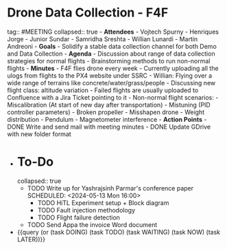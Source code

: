 # Drone Data Collection - F4F
tag:: #MEETING
collapsed:: true
	- **Attendees**
		- Vojtech Spurny
		- Henriques Jorge
		- Junior Sundar
		- Samridha Sreshta
		- Willian Lunardi
		- Martin Andreoni
	- **Goals**
		- Solidify a stable data collection channel for both Demo and Data Collection
	- **Agenda**
		- Discussion about range of data collection strategies for normal flights
		- Brainstorming methods to run non-normal flights
	- **Minutes**
		- F4F flies drone every week
		- Currently uploading all the ulogs from flights to the PX4 website under SSRC
		- Willian: Flying over a wide range of terrains like concrete/water/grass/people
		- Discussing new flight class: altitude variation
		- Failed flights are usually uploaded to Confluence with a Jira Ticket pointing to it
		- Non-normal flight scenarios:
			- Miscalibration (At start of new day after transportation)
			- Mistuning (PID controller parameters)
			- Broken propeller
			- Misshapen drone
			- Weight distribution
			- Pendulum
			- Magnetometer interference
	- **Action Points**
		- DONE Write and send mail with meeting minutes
		- DONE Update GDrive with new folder format
- # To-Do
  collapsed:: true
	- TODO Write up for Yashrajsinh Parmar's conference paper
	  SCHEDULED: <2024-05-13 Mon 16:00>
		- TODO HiTL Experiment setup + Block diagram
		- TODO Fault injection methodology
		- TODO Flight failure detection
	- TODO Send Appa the invoice Word document
- {{query (or (task DOING) (task TODO) (task WAITING) (task NOW) (task LATER))}}